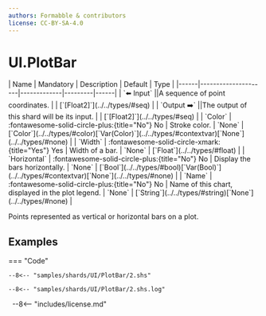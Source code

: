 ```yaml
---
authors: Formabble & contributors
license: CC-BY-SA-4.0
---
```



# UI.PlotBar

<div class="sh-parameters" markdown="1">
| Name | Mandatory | Description | Default | Type |
|------|---------------------|-------------|---------|------|
| `⬅️ Input` ||A sequence of point coordinates. | | [`[Float2]`](../../types/#seq) |
| `Output ➡️` ||The output of this shard will be its input. | | [`[Float2]`](../../types/#seq) |
| `Color` | :fontawesome-solid-circle-plus:{title="No"} No  | Stroke color. | `None` | [`Color`](../../types/#color)[`Var(Color)`](../../types/#contextvar)[`None`](../../types/#none) |
| `Width` | :fontawesome-solid-circle-xmark:{title="Yes"} Yes  | Width of a bar. | `None` | [`Float`](../../types/#float) |
| `Horizontal` | :fontawesome-solid-circle-plus:{title="No"} No  | Display the bars horizontally. | `None` | [`Bool`](../../types/#bool)[`Var(Bool)`](../../types/#contextvar)[`None`](../../types/#none) |
| `Name` | :fontawesome-solid-circle-plus:{title="No"} No  | Name of this chart, displayed in the plot legend. | `None` | [`String`](../../types/#string)[`None`](../../types/#none) |

</div>

Points represented as vertical or horizontal bars on a plot.

## Examples

=== "Code"

  ```x86asm linenums="1"
  --8<-- "samples/shards/UI/PlotBar/2.shs"
  ```

  ```
  --8<-- "samples/shards/UI/PlotBar/2.shs.log"
  ```
&nbsp;
--8<-- "includes/license.md"

